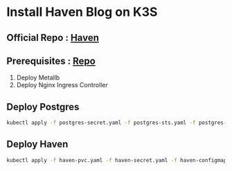# Install Haven Blog on K3S

## Official Repo : [Haven](https://github.com/havenweb/haven)

## Prerequisites : [Repo](https://github.com/tamilarasu-g/k3s-ingress-lb-storageclass)
1. Deploy Metallb
2. Deploy Nginx Ingress Controller

## Deploy Postgres
```bash
kubectl apply -f postgres-secret.yaml -f postgres-sts.yaml -f postgres-service.yaml
```

## Deploy Haven
```bash
kubectl apply -f haven-pvc.yaml -f haven-secret.yaml -f haven-configmap.yaml -f haven-deploy.yaml -f haven-service.yaml -f haven-ingress.yaml
```
